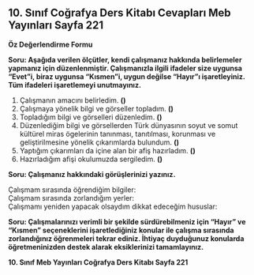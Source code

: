 ## 10. Sınıf Coğrafya Ders Kitabı Cevapları Meb Yayınları Sayfa 221

**Öz Değerlendirme Formu**

**Soru: Aşağıda verilen ölçütler, kendi çalışmanız hakkında belirlemeler yapmanız için düzenlenmiştir. Çalışmanızla ilgili ifadeler size uygunsa “Evet”i, biraz uygunsa “Kısmen”i, uygun değilse “Hayır”ı işaretleyiniz. Tüm ifadeleri işaretlemeyi unutmayınız.**

1. Çalışmanın amacını belirledim. **()**  
 2. Çalışmaya yönelik bilgi ve görseller topladım. **()**  
 3. Topladığım bilgi ve görselleri düzenledim. **()**  
 4. Düzenlediğim bilgi ve görsellerden Türk dünyasının soyut ve somut kültürel miras ögelerinin tanınması, tanıtılması, korunması ve geliştirilmesine yönelik çıkarımlarda bulundum. **()**  
 5. Yaptığım çıkarımları da içine alan bir afiş hazırladım. **()**  
 6. Hazırladığım afişi okulumuzda sergiledim. **()**

**Soru: Çalışmanız hakkındaki görüşlerinizi yazınız.**

Çalışmam sırasında öğrendiğim bilgiler:  
 Çalışmam sırasında zorlandığım yerler:  
 Çalışmamı yeniden yapacak olsaydım dikkat edeceğim hususlar:

**Soru: Çalışmalarınızı verimli bir şekilde sürdürebilmeniz için “Hayır” ve “Kısmen” seçeneklerini işaretlediğiniz konular ile çalışma sırasında zorlandığınız öğrenmeleri tekrar ediniz. İhtiyaç duyduğunuz konularda öğretmeninizden destek alarak eksiklerinizi tamamlayınız.**

**10. Sınıf Meb Yayınları Coğrafya Ders Kitabı Sayfa 221**